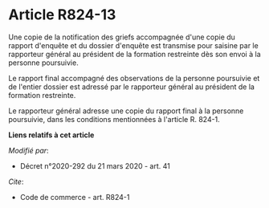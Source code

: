 # Article R824-13

Une copie de la notification des griefs accompagnée d'une copie du rapport d'enquête et du dossier d'enquête est transmise
pour saisine par le rapporteur général au président de la formation restreinte dès son envoi à la personne poursuivie.

Le rapport final accompagné des observations de la personne poursuivie et de l'entier dossier est adressé par le rapporteur
général au président de la formation restreinte.

Le rapporteur général adresse une copie du rapport final à la personne poursuivie, dans les conditions mentionnées à
l'article R. 824-1.

**Liens relatifs à cet article**

_Modifié par_:

  - Décret n°2020-292 du 21 mars 2020 - art. 41

_Cite_:

  - Code de commerce - art. R824-1
